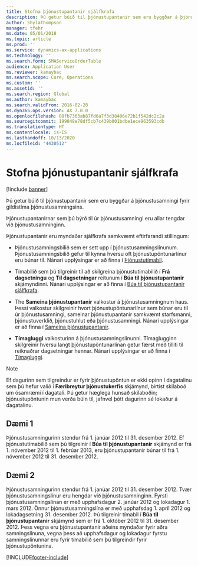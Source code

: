```yaml
---
title: Stofna þjónustupantanir sjálfkrafa
description: Þú getur búið til þjónustupantanir sem eru byggðar á þjónustusamningi fyrir gildistíma þjónustusamningsins.
author: ShylaThompson
manager: tfehr
ms.date: 05/01/2018
ms.topic: article
ms.prod: ''
ms.service: dynamics-ax-applications
ms.technology: ''
ms.search.form: SMAServiceOrderTable
audience: Application User
ms.reviewer: kamaybac
ms.search.scope: Core, Operations
ms.custom: ''
ms.assetid: ''
ms.search.region: Global
ms.author: kamaybac
ms.search.validFrom: 2016-02-28
ms.dyn365.ops.version: AX 7.0.0
ms.openlocfilehash: 08fb7363ab87fd6a7f3d38406e72b1f542dc2c2a
ms.sourcegitcommit: 199848e78df5cb7c439b001bdbe1ece963593cdb
ms.translationtype: HT
ms.contentlocale: is-IS
ms.lasthandoff: 10/13/2020
ms.locfileid: "4430512"
---
```

# <a name="automatically-create-service-orders"></a>Stofna þjónustupantanir sjálfkrafa 

[!include [banner](../includes/banner.md)]


Þú getur búið til þjónustupantanir sem eru byggðar á þjónustusamningi fyrir gildistíma þjónustusamningsins.

Þjónustupantanirnar sem þú býrð til úr þjónustusamningi eru allar tengdar við þjónustusamninginn.

Þjónustupantanir eru myndaðar sjálfkrafa samkvæmt eftirfarandi stillingum:

  - Þjónustusamningsbilið sem er sett upp í þjónustusamningslínunum. Þjónustusamningsbilið gefur til kynna hversu oft þjónustupöntunarlínur eru búnar til. Nánari upplýsingar er að finna í [Þjónustutímabil](service-intervals.md).

  - Tímabilið sem þú tilgreinir til að skilgreina þjónustutímabilið í **Frá dagsetningu** og **Til dagsetningar** reitunum í **Búa til þjónustupantanir** skjámyndinni. Nánari upplýsingar er að finna í [Búa til þjónustupantanir sjálfkrafa](create-service-orders-automatically.md).

  - The **Sameina þjónustupantanir** valkostur á þjónustusamningnum haus. Þessi valkostur skilgreinir hvort þjónustupöntunarlínur sem búnar eru til úr þjónustusamningi, sameinar þjónustupantanir samkvæmt starfsmanni, þjónustuverklið, þjónustuhlut eða þjónustusamningi. Nánari upplýsingar er að finna í [Sameina þjónustupantanir](combine-service-orders.md).

  - **Tímagluggi** valkosturinn á þjónustusamningslínunni. Tímaglugginn skilgreinir hversu langt þjónustupöntunarlínan getur færst með tilliti til reiknaðrar dagsetningar hennar. Nánari upplýsingar er að finna í [Tímagluggi](time-windows.md).


> [!NOTE]
> <P>Ef dagurinn sem tilgreindur er fyrir þjónustupöntun er ekki opinn í dagatalinu sem þú hefur valið í <STRONG>Færibreytur þjónustukerfis</STRONG> skjámynd, birtist skilaboð um ósamræmi í dagatali. Þú getur hæglega hunsað skilaboðin; þjónustupöntunin mun verða búin til, jafnvel þótt dagurinn sé lokaður á dagatalinu.</P>

## <a name="example-1"></a>Dæmi 1

Þjónustusamningurinn stendur frá 1. janúar 2012 til 31. desember 2012. Ef þjónustutímabilið sem þú tilgreinir í **Búa til þjónustupantanir** skjámynd er frá 1. nóvember 2012 til 1. febrúar 2013, eru þjónustupantanir búnar til frá 1. nóvember 2012 til 31. desember 2012.

## <a name="example-2"></a>Dæmi 2

Þjónustusamningurinn stendur frá 1. janúar 2012 til 31. desember 2012. Tvær þjónustusamningslínur eru hengdar við þjónustusamninginn. Fyrsti þjónustusamningslínan er með upphafsdagur 2. janúar 2012 og lokadagur 1. mars 2012. Önnur þjónustusamningslína er með upphafsdag 1. apríl 2012 og lokadagsetning 31. desember 2012. Þú tilgreinir tímabil í **Búa til þjónustupantanir** skjámynd sem er frá 1. október 2012 til 31. desember 2012. Þess vegna eru þjónustupantanir aðeins myndaðar fyrir aðra samningslínuna, vegna þess að upphafsdagur og lokadagur fyrstu samningslínunnar eru fyrir tímabilið sem þú tilgreindir fyrir þjónustupöntunina.

  




[!INCLUDE[footer-include](../../includes/footer-banner.md)]
